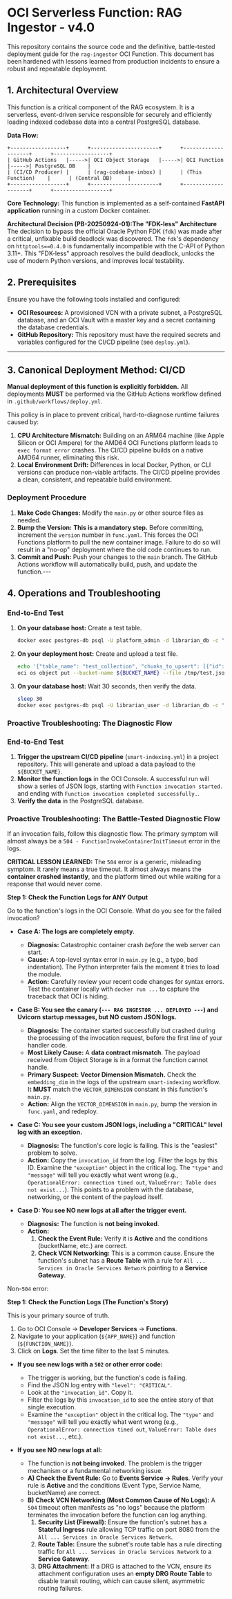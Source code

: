 # OCI Serverless Function: RAG Ingestor - v4.0

This repository contains the source code and the definitive, battle-tested deployment guide for the `rag-ingestor` OCI Function. This document has been hardened with lessons learned from production incidents to ensure a robust and repeatable deployment.

## 1. Architectural Overview

This function is a critical component of the RAG ecosystem. It is a serverless, event-driven service responsible for securely and efficiently loading indexed codebase data into a central PostgreSQL database.

**Data Flow:**
```
+------------------+      +----------------------+      +--------------------+      +------------------+
| GitHub Actions   |----->| OCI Object Storage   |----->| OCI Function       |----->| PostgreSQL DB    |
| (CI/CD Producer) |      | (rag-codebase-inbox) |      | (This Function)    |      | (Central DB)     |
+------------------+      +----------------------+      +--------------------+      +------------------+
```

**Core Technology:** This function is implemented as a self-contained **FastAPI application** running in a custom Docker container.

**Architectural Decision (PB-20250924-01):The "FDK-less" Architecture** The decision to bypass the official Oracle Python FDK (`fdk`) was made after a critical, unfixable build deadlock was discovered. The `fdk`'s dependency on `httptools==0.4.0` is fundamentally incompatible with the C-API of Python 3.11+. This "FDK-less" approach resolves the build deadlock, unlocks the use of modern Python versions, and improves local testability.


## 2. Prerequisites

Ensure you have the following tools installed and configured:
- **OCI Resources:** A provisioned VCN with a private subnet, a PostgreSQL database, and an OCI Vault with a master key and a secret containing the database credentials.
- **GitHub Repository:** This repository must have the required secrets and variables configured for the CI/CD pipeline (see `deploy.yml`).

---

## 3. Canonical Deployment Method: CI/CD

**Manual deployment of this function is explicitly forbidden.** All deployments **MUST** be performed via the GitHub Actions workflow defined in `.github/workflows/deploy.yml`.

This policy is in place to prevent critical, hard-to-diagnose runtime failures caused by:
1.  **CPU Architecture Mismatch:** Building on an ARM64 machine (like Apple Silicon or OCI Ampere) for the AMD64 OCI Functions platform leads to `exec format error` crashes. The CI/CD pipeline builds on a native AMD64 runner, eliminating this risk.
2.  **Local Environment Drift:** Differences in local Docker, Python, or CLI versions can produce non-viable artifacts. The CI/CD pipeline provides a clean, consistent, and repeatable build environment.

### Deployment Procedure

1.  **Make Code Changes:** Modify the `main.py` or other source files as needed.
2.  **Bump the Version:** **This is a mandatory step.** Before committing, increment the `version` number in `func.yaml`. This forces the OCI Functions platform to pull the new container image. Failure to do so will result in a "no-op" deployment where the old code continues to run.
3.  **Commit and Push:** Push your changes to the `main` branch. The GitHub Actions workflow will automatically build, push, and update the function.---

## 4. Operations and Troubleshooting

### End-to-End Test

1.  **On your database host:** Create a test table.
    ```bash
    docker exec postgres-db psql -U platform_admin -d librarian_db -c "CREATE TABLE IF NOT EXISTS test_collection (id TEXT PRIMARY KEY, content TEXT, metadata JSONB, embedding vector(3));"
    ```
2.  **On your deployment host:** Create and upload a test file.
    ```bash
    echo '{"table_name": "test_collection", "chunks_to_upsert": [{"id": "test-id-123", "document": "def test(): pass", "metadata": {"source": "test.py"}, "embedding": [0.1,0.2,0.3]}]}' | gzip > /tmp/test.json.gz
    oci os object put --bucket-name ${BUCKET_NAME} --file /tmp/test.json.gz --name "manual-test.json.gz"
    ```
3.  **On your database host:** Wait 30 seconds, then verify the data.
    ```bash
    sleep 30
    docker exec postgres-db psql -U librarian_user -d librarian_db -c "SELECT * FROM test_collection;"
    ```

### **Proactive Troubleshooting: The Diagnostic Flow**


### End-to-End Test

1.  **Trigger the upstream CI/CD pipeline** (`smart-indexing.yml`) in a project repository. This will generate and upload a data payload to the `${BUCKET_NAME}`.
2.  **Monitor the function logs** in the OCI Console. A successful run will show a series of JSON logs, starting with `Function invocation started.` and ending with `Function invocation completed successfully.`.
3.  **Verify the data** in the PostgreSQL database.

### **Proactive Troubleshooting: The Battle-Tested Diagnostic Flow**

If an invocation fails, follow this diagnostic flow. The primary symptom will almost always be a `504 - FunctionInvokeContainerInitTimeout` error in the logs.

**CRITICAL LESSON LEARNED:** 
The `504` error is a generic, misleading symptom. It rarely means a true timeout. It almost always means the **container crashed instantly**, and the platform timed out while waiting for a response that would never come.

**Step 1: Check the Function Logs for ANY Output**

Go to the function's logs in the OCI Console. What do you see for the failed invocation?

*   **Case A: The logs are completely empty.**
    *   **Diagnosis:** Catastrophic container crash *before* the web server can start.
    *   **Cause:** A top-level syntax error in `main.py` (e.g., a typo, bad indentation). The Python interpreter fails the moment it tries to load the module.
    *   **Action:** Carefully review your recent code changes for syntax errors. Test the container locally with `docker run ...` to capture the traceback that OCI is hiding.

*   **Case B: You see the canary (`--- RAG INGESTOR ... DEPLOYED ---`) and Uvicorn startup messages, but NO custom JSON logs.**
    *   **Diagnosis:** The container started successfully but crashed during the processing of the invocation request, before the first line of your handler code.
    *   **Most Likely Cause:** A **data contract mismatch**. The payload received from Object Storage is in a format the function cannot handle.
    *   **Primary Suspect:** **Vector Dimension Mismatch.** Check the `embedding_dim` in the logs of the upstream `smart-indexing` workflow. It **MUST** match the `VECTOR_DIMENSION` constant in this function's `main.py`.
    *   **Action:** Align the `VECTOR_DIMENSION` in `main.py`, bump the version in `func.yaml`, and redeploy.

*   **Case C: You see your custom JSON logs, including a "CRITICAL" level log with an exception.**
    *   **Diagnosis:** The function's core logic is failing. This is the "easiest" problem to solve.
    *   **Action:** Copy the `invocation_id` from the log. Filter the logs by this ID. Examine the `"exception"` object in the critical log. The `"type"` and `"message"` will tell you exactly what went wrong (e.g., `OperationalError: connection timed out`, `ValueError: Table does not exist...`). This points to a problem with the database, networking, or the content of the payload itself.

*   **Case D: You see NO new logs at all after the trigger event.**
    *   **Diagnosis:** The function is **not being invoked**.
    *   **Action:**
        1.  **Check the Event Rule:** Verify it is **Active** and the conditions (bucketName, etc.) are correct.
        2.  **Check VCN Networking:** This is a common cause. Ensure the function's subnet has a **Route Table** with a rule for `All ... Services in Oracle Services Network` pointing to a **Service Gateway**.

Non-`504` error:

**Step 1: Check the Function Logs (The Function's Story)**

This is your primary source of truth.
1.  Go to OCI Console -> **Developer Services** -> **Functions**.
2.  Navigate to your application (`${APP_NAME}`) and function (`${FUNCTION_NAME}`).
3.  Click on **Logs**. Set the time filter to the last 5 minutes.

*   **If you see new logs with a `502` or other error code:**
    *   The trigger is working, but the function's code is failing.
    *   Find the JSON log entry with `"level": "CRITICAL"`.
    *   Look at the `"invocation_id"`. Copy it.
    *   Filter the logs by this `invocation_id` to see the entire story of that single execution.
    *   Examine the `"exception"` object in the critical log. The `"type"` and `"message"` will tell you exactly what went wrong (e.g., `OperationalError: connection timed out`, `ValueError: Table does not exist...`, etc.).

*   **If you see NO new logs at all:**
    *   The function is **not being invoked**. The problem is the trigger mechanism or a fundamental networking issue.
    *   **A) Check the Event Rule:** Go to **Events Service -> Rules**. Verify your rule is **Active** and the conditions (Event Type, Service Name, bucketName) are correct.
    *   **B) Check VCN Networking (Most Common Cause of No Logs):** A `504` timeout often manifests as "no logs" because the platform terminates the invocation before the function can log anything.
        1.  **Security List (Firewall):** Ensure the function's subnet has a **Stateful Ingress** rule allowing TCP traffic on port 8080 from the `All ... Services in Oracle Services Network`.
        2.  **Route Table:** Ensure the subnet's route table has a rule directing traffic for `All ... Services in Oracle Services Network` to a **Service Gateway**.
        3.  **DRG Attachment:** If a DRG is attached to the VCN, ensure its attachment configuration uses an **empty DRG Route Table** to disable transit routing, which can cause silent, asymmetric routing failures.
